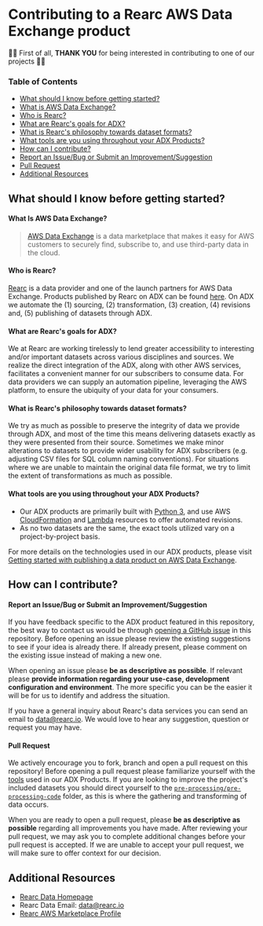 Contributing to a Rearc AWS Data Exchange product
=================================================

🎉🥳 First of all, **THANK YOU** for being interested in contributing to
one of our projects 🎉🥳

### Table of Contents

-   [What should I know before getting
    started?](#what-should-i-know-before-getting-started)
-   [What is AWS Data Exchange?](#what-is-aws-data-exchange)
-   [Who is Rearc?](#who-is-rearc)
-   [What are Rearc's goals for ADX?](#what-are-rearcs-goals-for-adx)
-   [What is Rearc's philosophy towards dataset
    formats?](#what-is-rearcs-philosophy-towards-dataset-formats)
-   [What tools are you using throughout your ADX
    Products?](#what-tools-are-you-using-throughout-your-adx-products)
-   [How can I contribute?](#how-can-i-contribute)
-   [Report an Issue/Bug or Submit an
    Improvement/Suggestion](#report-an-issuebug-or-submit-an-improvementsuggestion)
-   [Pull Request](#pull-request)
-   [Additional Resources](#additional-resources)

What should I know before getting started?
------------------------------------------

#### What Is AWS Data Exchange?

> [AWS Data Exchange](https://aws.amazon.com/data-exchange/) is a data
> marketplace that makes it easy for AWS customers to securely find,
> subscribe to, and use third-party data in the cloud.

#### Who is Rearc?

[Rearc](https://www.rearc.io) is a data provider and one of the launch
partners for AWS Data Exchange. Products published by Rearc on ADX can
be found
[here](https://aws.amazon.com/marketplace/seller-profile?id=a8a86da2-b2d1-4fae-992d-03494e90590b).
On ADX we automate the (1) sourcing, (2) transformation, (3) creation,
(4) revisions and, (5) publishing of datasets through ADX.

#### What are Rearc's goals for ADX?

We at Rearc are working tirelessly to lend greater accessibility to
interesting and/or important datasets across various disciplines and
sources. We realize the direct integration of the ADX, along with other
AWS services, facilitates a convenient manner for our subscribers to
consume data. For data providers we can supply an automation pipeline,
leveraging the AWS platform, to ensure the ubiquity of your data for
your consumers.

#### What is Rearc's philosophy towards dataset formats?

We try as much as possible to preserve the integrity of data we provide
through ADX, and most of the time this means delivering datasets exactly
as they were presented from their source. Sometimes we make minor
alterations to datasets to provide wider usability for ADX subscribers
(e.g. adjusting CSV files for SQL column naming conventions). For
situations where we are unable to maintain the original data file
format, we try to limit the extent of transformations as much as
possible.

#### What tools are you using throughout your ADX Products?

-   Our ADX products are primarily built with [Python
    3](https://www.python.org), and use AWS
    [CloudFormation](https://docs.aws.amazon.com/cloudformation/) and
    [Lambda](https://docs.aws.amazon.com/lambda/) resources to offer
    automated revisions.
-   As no two datasets are the same, the exact tools utilized vary on a
    project-by-project basis.

For more details on the technologies used in our ADX products, please
visit [Getting started with publishing a data product on AWS Data
Exchange](https://github.com/rearc-data/publish-a-data-product-on-aws-data-exchange).

How can I contribute?
---------------------

#### Report an Issue/Bug or Submit an Improvement/Suggestion

If you have feedback specific to the ADX product featured in this
repository, the best way to contact us would be through [opening a
GitHub
issue](https://github.com/rearc-data/medicare-provider-utilization-payment/issues)
in this repository. Before opening an issue please review the existing
suggestions to see if your idea is already there. If already present,
please comment on the existing issue instead of making a new one.

When opening an issue please **be as descriptive as possible**. If
relevant please **provide information regarding your use-case,
development configuration and environment**. The more specific you can
be the easier it will be for us to identify and address the situation.

If you have a general inquiry about Rearc's data services you can send
an email to data@rearc.io. We would love to hear any suggestion,
question or request you may have.

#### Pull Request

We actively encourage you to fork, branch and open a pull request on
this repository! Before opening a pull request please familiarize
yourself with the
[tools](#what-tools-are-you-using-throughout-your-adx-products) used in
our ADX Products. If you are looking to improve the project's included
datasets you should direct yourself to the
[`pre-processing/pre-processing-code`](./pre-processing/pre-processing-code)
folder, as this is where the gathering and transforming of data occurs.

When you are ready to open a pull request, please **be as descriptive as
possible** regarding all improvements you have made. After reviewing
your pull request, we may ask you to complete additional changes before
your pull request is accepted. If we are unable to accept your pull
request, we will make sure to offer context for our decision.

Additional Resources
--------------------

-   [Rearc Data Homepage](https://www.rearc.io/data)
-   Rearc Data Email: data@rearc.io
-   [Rearc AWS Marketplace
    Profile](https://aws.amazon.com/marketplace/seller-profile?id=a8a86da2-b2d1-4fae-992d-03494e90590b)


